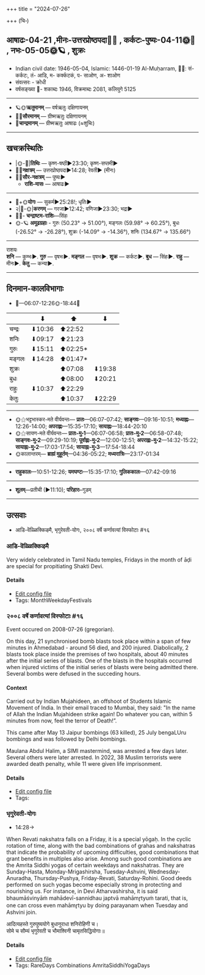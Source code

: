 +++
title = "2024-07-26"

+++
(चि॰)
## आषाढः-04-21  ,मीनः-उत्तरप्रोष्ठपदा🌛🌌  ,  कर्कटः-पुष्यः-04-11🌞🌌  ,  नभः-05-05🌞🪐  , शुक्रः
- Indian civil date: 1946-05-04, Islamic: 1446-01-19 Al-Muḥarram, 🌌🌞: सं- कर्कटः, तं- आडि, म- कर्क्कटकं, प- साओण, अ- शाओण
- संवत्सरः - क्रोधी
- वर्षसङ्ख्या 🌛- शकाब्दः 1946, विक्रमाब्दः 2081, कलियुगे 5125
___________________
- 🪐🌞**ऋतुमानम्** — वर्षऋतुः दक्षिणायनम्
- 🌌🌞**सौरमानम्** — ग्रीष्मऋतुः दक्षिणायनम्
- 🌛**चान्द्रमानम्** — ग्रीष्मऋतुः आषाढः (≈शुचिः)
___________________


## खचक्रस्थितिः
- |🌞-🌛|**तिथिः** — कृष्ण-षष्ठी►23:30; कृष्ण-सप्तमी►  
- 🌌🌛**नक्षत्रम्** — उत्तरप्रोष्ठपदा►14:28; रेवती► (मीनः)  
- 🌌🌞**सौर-नक्षत्रम्** — पुष्यः►  
  - **राशि-मासः** — आषाढः► 
___________________
- 🌛+🌞**योगः** — सुकर्म►25:28!; धृतिः►  
- २|🌛-🌞|**करणम्** — गरजा►12:42; वणिजा►23:30; भद्रा►  
- 🌌🌛- **चन्द्राष्टम-राशिः**—सिंहः  
- 🌞-🪐 **अमूढग्रहाः** - गुरुः (50.23° → 51.00°), मङ्गलः (59.98° → 60.25°), बुधः (-26.52° → -26.28°), शुक्रः (-14.09° → -14.36°), शनिः (134.67° → 135.66°)
___________________
राशयः  
**शनि** — कुम्भः►. **गुरु** — वृषभः►. **मङ्गल** — वृषभः►. **शुक्र** — कर्कटः►. **बुध** — सिंहः►. **राहु** — मीनः►. **केतु** — कन्या►. 
___________________


## दिनमान-कालविभागाः
- 🌅—06:07-12:26🌞-18:44🌇  

|      |⬇     |⬆     |⬇     |
|------|-----|-----|------|
|चन्द्रः|⬇10:36 |⬆22:52 |     |
|शनिः   |⬇09:17 |⬆21:23 |     |
|गुरुः  |⬇15:11 |⬆02:25*|     |
|मङ्गलः |⬇14:28 |⬆01:47*|     |
|शुक्रः |     |⬆07:08 |⬇19:38 |
|बुधः   |     |⬆08:00 |⬇20:21 |
|राहुः  |⬇10:37 |⬆22:29 |     |
|केतुः  |     |⬆10:37 |⬇22:29 |
___________________
- 🌞⚝भट्टभास्कर-मते वीर्यवन्तः— **प्रातः**—06:07-07:42; **साङ्गवः**—09:16-10:51; **मध्याह्नः**—12:26-14:00; **अपराह्णः**—15:35-17:10; **सायाह्नः**—18:44-20:10  
- 🌞⚝सायण-मते वीर्यवन्तः— **प्रातः-मु॰1**—06:07-06:58; **प्रातः-मु॰2**—06:58-07:48; **साङ्गवः-मु॰2**—09:29-10:19; **पूर्वाह्णः-मु॰2**—12:00-12:51; **अपराह्णः-मु॰2**—14:32-15:22; **सायाह्नः-मु॰2**—17:03-17:54; **सायाह्नः-मु॰3**—17:54-18:44  
- 🌞कालान्तरम्— **ब्राह्मं मुहूर्तम्**—04:36-05:22; **मध्यरात्रिः**—23:17-01:34  
___________________
- **राहुकालः**—10:51-12:26; **यमघण्टः**—15:35-17:10; **गुलिककालः**—07:42-09:16  
___________________
- **शूलम्**—प्रतीची (►11:10); **परिहारः**–गुडम्  
___________________

## उत्सवाः
- आडि-वॆळ्ळिक्किऴमै, भृगुरेवती-योगः, २००८ वर्षे कर्णावत्यां विस्फोटाः #१६
### आडि-वॆळ्ळिक्किऴमै



Very widely celebrated in Tamil Nadu temples, Fridays in the month of āḍi are special for propitiating Shakti Devi.

#### Details
- [Edit config file](https://github.com/jyotisham/adyatithi/blob/master/tamil/description_only/ADi~veLLikkizhamai.toml)
- Tags: MonthWeekdayFestivals


### २००८ वर्षे कर्णावत्यां विस्फोटाः #१६

Event occured on 2008-07-26 (gregorian). 

On this day, 21 synchronised bomb blasts took place within a span of few minutes in Ahmedabad - around 56 died, and 200 injured. Diabolically, 2 blasts took place inside the premises of two hospitals, about 40 minutes after the initial series of blasts. One of the blasts in the hospitals occurred when injured victims of the initial series of blasts were being admitted there. Several bombs were defused in the succeding hours.

#### Context
Carried out by Indian Mujahideen, an offshoot of Students Islamic Movement of India. In their email traced to Mumbai, they said: "In the name of Allah the Indian Mujahideen strike again! Do whatever you can, within 5 minutes from now, feel the terror of Death!”.

This came after May 13 Jaipur bombings (63 killed), 25 July bengaLUru bombings and was followed by Delhi bombings. 

            
Maulana Abdul Halim, a SIMI mastermind, was arrested a few days later. Several others were later arrested. In 2022, 38 Muslim terrorists were awarded death penalty, while 11 were given life imprisonment.

#### Details
- [Edit config file](https://github.com/jyotisham/adyatithi/blob/master/mahApuruSha/xatra-later/gregorian/day/07/26/ahmedAbAd-blasts-2008.toml)
- Tags: 


### भृगुरेवती-योगः
- 14:28→



When Revati nakshatra falls on a Friday, it is a special yōgaḥ. In the cyclic rotation of time, along with the bad combinations of grahas and nakshatras that indicate the probability of upcoming difficulties, good combinations that grant benefits in multiples also arise. Among such good combinations are the Amrita Siddhi yogas of certain weekdays and nakshatras. They are Sunday-Hasta, Monday-Mrigashirsha, Tuesday-Ashvini, Wednesday-Anuradha, Thursday-Pushya, Friday-Revati, Saturday-Rohini. Good deeds performed on such yogas become especially strong in protecting and nourishing us.
For instance, in Devi Atharvashirsha, it is said bhaumāśvinyāṁ mahādevī-sannidhau japtvā mahāmr̥tyuṁ tarati, that is, one can cross even mahāmr̥tyu by doing parayanam when Tuesday and Ashvini join.

आदित्यहस्ते गुरुपुष्ययोगे बुधानुराधा शनिरोहिणी च।  
सोमे च सौम्यं भृगुरेवती च भौमाश्विनी चामृतसिद्धियोगाः॥



#### Details
- [Edit config file](https://github.com/jyotisham/adyatithi/blob/master/time_focus/amrita-siddhi/description_only/bhRgurEvatI-yOgaH.toml)
- Tags: RareDays Combinations AmritaSiddhiYogaDays


